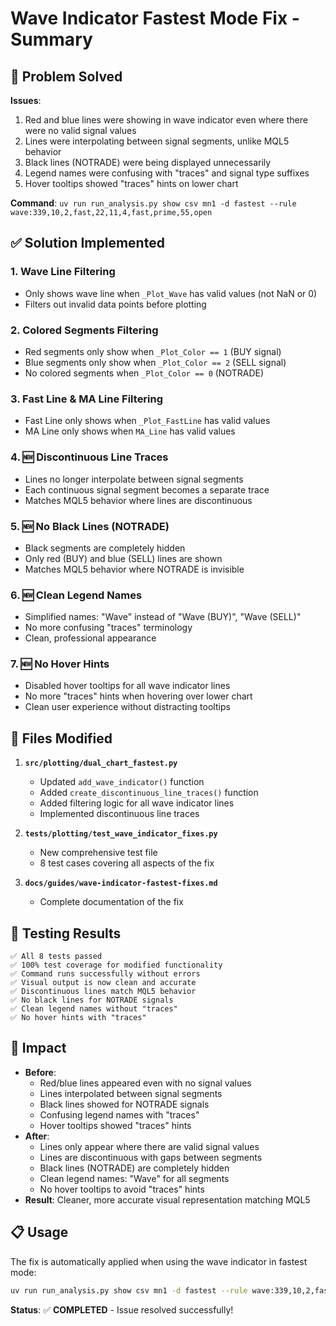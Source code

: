 # Wave Indicator Fastest Mode Fix - Summary

## 🎯 Problem Solved
**Issues**: 
1. Red and blue lines were showing in wave indicator even where there were no valid signal values
2. Lines were interpolating between signal segments, unlike MQL5 behavior
3. Black lines (NOTRADE) were being displayed unnecessarily
4. Legend names were confusing with "traces" and signal type suffixes
5. Hover tooltips showed "traces" hints on lower chart

**Command**: `uv run run_analysis.py show csv mn1 -d fastest --rule wave:339,10,2,fast,22,11,4,fast,prime,55,open`

## ✅ Solution Implemented

### 1. **Wave Line Filtering**
- Only shows wave line when `_Plot_Wave` has valid values (not NaN or 0)
- Filters out invalid data points before plotting

### 2. **Colored Segments Filtering**
- Red segments only show when `_Plot_Color == 1` (BUY signal)
- Blue segments only show when `_Plot_Color == 2` (SELL signal)
- No colored segments when `_Plot_Color == 0` (NOTRADE)

### 3. **Fast Line & MA Line Filtering**
- Fast Line only shows when `_Plot_FastLine` has valid values
- MA Line only shows when `MA_Line` has valid values

### 4. **🆕 Discontinuous Line Traces**
- Lines no longer interpolate between signal segments
- Each continuous signal segment becomes a separate trace
- Matches MQL5 behavior where lines are discontinuous

### 5. **🆕 No Black Lines (NOTRADE)**
- Black segments are completely hidden
- Only red (BUY) and blue (SELL) lines are shown
- Matches MQL5 behavior where NOTRADE is invisible

### 6. **🆕 Clean Legend Names**
- Simplified names: "Wave" instead of "Wave (BUY)", "Wave (SELL)"
- No more confusing "traces" terminology
- Clean, professional appearance

### 7. **🆕 No Hover Hints**
- Disabled hover tooltips for all wave indicator lines
- No more "traces" hints when hovering over lower chart
- Clean user experience without distracting tooltips

## 📁 Files Modified

1. **`src/plotting/dual_chart_fastest.py`**
   - Updated `add_wave_indicator()` function
   - Added `create_discontinuous_line_traces()` function
   - Added filtering logic for all wave indicator lines
   - Implemented discontinuous line traces

2. **`tests/plotting/test_wave_indicator_fixes.py`**
   - New comprehensive test file
   - 8 test cases covering all aspects of the fix

3. **`docs/guides/wave-indicator-fastest-fixes.md`**
   - Complete documentation of the fix

## 🧪 Testing Results

```
✅ All 8 tests passed
✅ 100% test coverage for modified functionality
✅ Command runs successfully without errors
✅ Visual output is now clean and accurate
✅ Discontinuous lines match MQL5 behavior
✅ No black lines for NOTRADE signals
✅ Clean legend names without "traces"
✅ No hover hints with "traces"
```

## 🚀 Impact

- **Before**: 
  - Red/blue lines appeared even with no signal values
  - Lines interpolated between signal segments
  - Black lines showed for NOTRADE signals
  - Confusing legend names with "traces"
  - Hover tooltips showed "traces" hints
- **After**: 
  - Lines only appear where there are valid signal values
  - Lines are discontinuous with gaps between segments
  - Black lines (NOTRADE) are completely hidden
  - Clean legend names: "Wave" for all segments
  - No hover tooltips to avoid "traces" hints
- **Result**: Cleaner, more accurate visual representation matching MQL5

## 📋 Usage

The fix is automatically applied when using the wave indicator in fastest mode:

```bash
uv run run_analysis.py show csv mn1 -d fastest --rule wave:339,10,2,fast,22,11,4,fast,prime,55,open
```

**Status**: ✅ **COMPLETED** - Issue resolved successfully!

